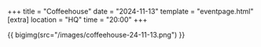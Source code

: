 +++
title = "Coffeehouse"
date = "2024-11-13"
template = "eventpage.html"
[extra]
location = "HQ"
time = "20:00"
+++

{{ bigimg(src="/images/coffeehouse-24-11-13.png") }}
